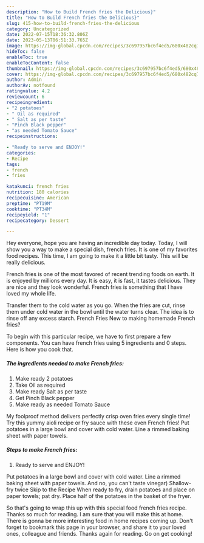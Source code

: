 ```yaml
---
description: "How to Build French fries the Delicious}"
title: "How to Build French fries the Delicious}"
slug: 415-how-to-build-french-fries-the-delicious
category: Uncategorized
date: 2022-07-15T18:36:32.806Z
date: 2023-05-13T06:51:33.765Z
image: https://img-global.cpcdn.com/recipes/3c697957bc6f4ed5/680x482cq70/french-fries-recipe-main-photo.jpg
hideToc: false
enableToc: true
enableTocContent: false
thumbnail: https://img-global.cpcdn.com/recipes/3c697957bc6f4ed5/680x482cq70/french-fries-recipe-main-photo.jpg
cover: https://img-global.cpcdn.com/recipes/3c697957bc6f4ed5/680x482cq70/french-fries-recipe-main-photo.jpg
author: Admin
authorAv: notfound
ratingvalue: 4.2
reviewcount: 6
recipeingredient:
- "2 potatoes"
- " Oil as required"
- " Salt as per taste"
- "Pinch Black pepper"
- "as needed Tomato Sauce"
recipeinstructions:

- "Ready to serve and ENJOY!"
categories:
- Recipe
tags:
- french
- fries

katakunci: french fries 
nutrition: 180 calories
recipecuisine: American
preptime: "PT19M"
cooktime: "PT34M"
recipeyield: "1"
recipecategory: Dessert

---
```



Hey everyone, hope you are having an incredible day today. Today, I will show you a way to make a special dish, french fries. It is one of my favorites food recipes. This time, I am going to make it a little bit tasty. This will be really delicious.

French fries is one of the most favored of recent trending foods on earth. It is enjoyed by millions every day. It is easy, it is fast, it tastes delicious. They are nice and they look wonderful. French fries is something that I have loved my whole life.

Transfer them to the cold water as you go. When the fries are cut, rinse them under cold water in the bowl until the water turns clear. The idea is to rinse off any excess starch. French Fries New to making homemade French fries?


To begin with this particular recipe, we have to first prepare a few components. You can have french fries using 5 ingredients and 0 steps. Here is how you cook that.

<!--inarticleads1-->

##### The ingredients needed to make French fries:

1. Make ready 2 potatoes
1. Take  Oil as required
1. Make ready  Salt as per taste
1. Get Pinch Black pepper
1. Make ready as needed Tomato Sauce


My foolproof method delivers perfectly crisp oven fries every single time! Try this yummy aioli recipe or fry sauce with these oven French fries! Put potatoes in a large bowl and cover with cold water. Line a rimmed baking sheet with paper towels. 

<!--inarticleads2-->

##### Steps to make French fries:


1. Ready to serve and ENJOY!

Put potatoes in a large bowl and cover with cold water. Line a rimmed baking sheet with paper towels. And no, you can&#39;t taste vinegar) Shallow-fry twice Skip to the Recipe When ready to fry, drain potatoes and place on paper towels; pat dry. Place half of the potatoes in the basket of the fryer. 

So that's going to wrap this up with this special food french fries recipe. Thanks so much for reading. I am sure that you will make this at home. There is gonna be more interesting food in home recipes coming up. Don't forget to bookmark this page in your browser, and share it to your loved ones, colleague and friends. Thanks again for reading. Go on get cooking!
